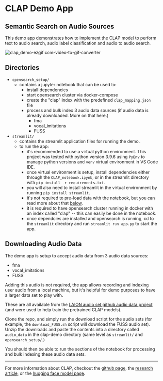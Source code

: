# CLAP Demo App
## Semantic Search on Audio Sources
This demo app demonstrates how to implement the CLAP model to perform text to audio search, audio label classification and audio to audio search.

![clap_demo-ezgif com-video-to-gif-converter](https://github.com/ajwallacemusic/clap-demo/assets/24554274/e47f41aa-3ed5-4e8d-8c92-a3cf83699559)


## Directories
- `opensearch_setup/`
    - contains a jupyter notebook that can be used to:
        - install dependencies
        - start opensearch cluster via docker-compose
        - create the "clap" index with the predefined `clap_mapping.json` file
        - process and bulk index 3 audio data sources (if audio data is already downloaded. More on that here.)
            - fma
            - vocal_imitations
            - FUSS
- `streamlit/`
    - contains the streamlit application files for running the demo.
    - to run the app:
        - it's recommended to use a virtual python environment. This project was tested with python version 3.9.6 using `PyEnv` to manage python versions and `venv` virtual environment in VS Code IDE.
        - once virtual environment is setup, install dependencies either through the `CLAP_notebook.ipynb`, or in the streamlit directory with `pip install -r requirements.txt`.
        - you will also need to install streamlit in the virtual environment by running `pip install streamlit`.
        - it's not required to pre-load data with the notebook, but you can read more about that [below](https://github.com/ajwallacemusic/clap-demo?tab=readme-ov-file#downloading-audio-data). 
        - it is required to have opensearch cluster running in docker with an index called "clap" -- this can easily be done in the notebook.
        - once dependcies are installed and opensearch is running, cd to the `streamlit` directory and run `streamlit run app.py` to start the app.
    

## Downloading Audio Data
The demo app is setup to accept audio data from 3 audio data sources:
- fma
- vocal_imitations
- FUSS

Adding this audio is not required, the app allows recording and indexing user audio from a local machine, but it's helpful for demo purposes to have a larger data set to play with.

These are all available from the [LAION audio set github audio data project](https://github.com/LAION-AI/audio-dataset) (and were used to help train the pretrained CLAP models).

Clone the repo, and simply run the download script for the audio sets (for example, the `download_FUSS.sh` script will download the FUSS audio set). Unzip the downloads and paste the contents into a directory called `audio_data` in the clap-demo directory (same level as `streamlit/` and `opensearch_setup/`.)

You should then be able to run the sections of the notebook for processing and bulk indexing these audio data sets.

---

For more information about CLAP, checkout the [github page](https://github.com/LAION-AI/CLAP), the [research article](https://arxiv.org/abs/2211.06687), or the [hugging face model page](https://huggingface.co/docs/transformers/main/en/model_doc/clap).
